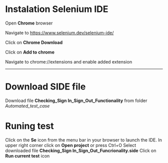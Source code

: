 # Instalation Selenium IDE

Open **Chrome** browser

Navigate to https://www.selenium.dev/selenium-ide/

Click on **Chrome Download**
  
Click on **Add to chrome**

Navigate to chrome://extensions and enable added extension
________________________________________________________________

# Download SIDE file 

Download file **Checking_Sign In_Sign_Out_Functionality** from folder *Automated_test_case*

# Runing test
  Click on the **Se** icon from the menu bar in your browser to launch the IDE.
  In upper right corner click on **Open project** or press Ctrl+O
  Select downloaded file **Checking_Sign In_Sign_Out_Funcrionality.side**
  Click on **Run current test** icon
